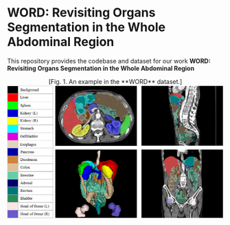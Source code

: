 # WORD: Revisiting Organs Segmentation in the Whole Abdominal Region
This repository provides the codebase and dataset for our work **WORD: Revisiting Organs Segmentation in the Whole Abdominal Region**
<div align=center>[Fig. 1. An example in the **WORD** dataset.]<img src="./figures/show_data_info.png"></div>
